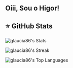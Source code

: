 ## Oiii, Sou o Higor!
 <div>


## ⭐ GitHub Stats

![glaucia86's Stats](https://github-readme-stats.vercel.app/api?username=higorcos&theme=radical&show_icons=true&hide_border=true&count_private=true)

![glaucia86's Streak](https://github-readme-streak-stats.herokuapp.com/?user=higorcos&theme=radical&hide_border=true)

![glaucia86's Top Languages](https://github-readme-stats.vercel.app/api/top-langs/?username=higorcos&theme=radical&show_icons=true&hide_border=true&layout=compact)

 

